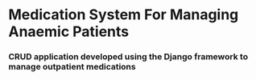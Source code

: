 # Medication System For Managing Anaemic Patients

### CRUD application developed using the Django framework to manage outpatient medications
